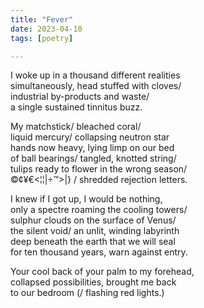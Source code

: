 ```yaml
---
title: "Fever"
date: 2023-04-10
tags: [poetry]

---
```


I woke up in a thousand different realities   
simultaneously, head stuffed with cloves/    
industrial by-products and waste/    
a single sustained tinnitus buzz. 

My matchstick/ bleached coral/     
liquid mercury/ collapsing neutron star     
hands now heavy, lying limp on our bed     
of ball bearings/ tangled, knotted string/     
tulips ready to flower in the wrong season/   
©¢¥€<¦¦|÷™>|} / shredded rejection letters.

I knew if I got up, I would be nothing,   
only a spectre roaming the cooling towers/    
sulphur clouds on the surface of Venus/    
the silent void/ an unlit, winding labyrinth     
deep beneath the earth that we will seal    
for ten thousand years, warn against entry.

Your cool back of your palm to my forehead,   
collapsed possibilities, brought me back  
to our bedroom (/ flashing red lights.)   